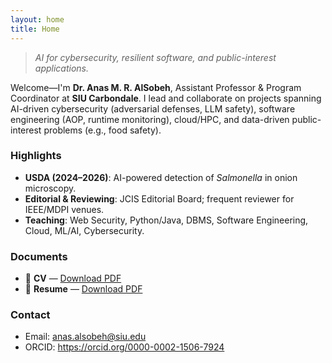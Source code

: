 ```yaml
---
layout: home
title: Home
---
```


> _AI for cybersecurity, resilient software, and public-interest applications._

Welcome—I'm **Dr. Anas M. R. AlSobeh**, Assistant Professor & Program Coordinator at **SIU Carbondale**.
I lead and collaborate on projects spanning AI-driven cybersecurity (adversarial defenses, LLM safety),
software engineering (AOP, runtime monitoring), cloud/HPC, and data-driven public-interest problems (e.g., food safety).

### Highlights
- **USDA (2024–2026)**: AI-powered detection of _Salmonella_ in onion microscopy.
- **Editorial & Reviewing**: JCIS Editorial Board; frequent reviewer for IEEE/MDPI venues.
- **Teaching**: Web Security, Python/Java, DBMS, Software Engineering, Cloud, ML/AI, Cybersecurity.

### Documents
- 📄 **CV** — [Download PDF](/assets/Anas-AlSobeh-CV.pdf)
- 📄 **Resume** — [Download PDF](/assets/Anas-AlSobeh-Resume.pdf)

### Contact
- Email: anas.alsobeh@siu.edu
- ORCID: <https://orcid.org/0000-0002-1506-7924>
